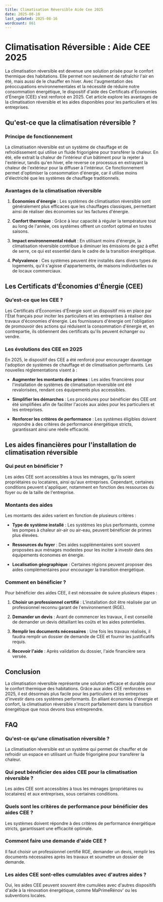 ```yaml
---
title: Climatisation Réversible Aide Cee 2025
date: 2025-08-16
last_updated: 2025-08-16
wordcount: 861
---
```


# Climatisation Réversible : Aide CEE 2025

La climatisation réversible est devenue une solution prisée pour le confort thermique des habitations. Elle permet non seulement de rafraîchir l'air en été, mais aussi de le chauffer en hiver. Avec l'augmentation des préoccupations environnementales et la nécessité de réduire notre consommation énergétique, le dispositif d'aide des Certificats d'Économies d'Énergie (CEE) s'est renforcé en 2025. Cet article explore les avantages de la climatisation réversible et les aides disponibles pour les particuliers et les entreprises.

## Qu'est-ce que la climatisation réversible ?

### Principe de fonctionnement

La climatisation réversible est un système de chauffage et de refroidissement qui utilise un fluide frigorigène pour transférer la chaleur. En été, elle extrait la chaleur de l'intérieur d'un bâtiment pour la rejeter à l'extérieur, tandis qu'en hiver, elle reverse ce processus en extrayant la chaleur de l'extérieur pour la diffuser à l'intérieur. Ce fonctionnement permet d'optimiser la consommation d'énergie, car il utilise moins d'électricité que les systèmes de chauffage traditionnels.

### Avantages de la climatisation réversible

1. **Économies d'énergie** : Les systèmes de climatisation réversible sont généralement plus efficaces que les chauffages classiques, permettant ainsi de réaliser des économies sur les factures d'énergie.
   
2. **Confort thermique** : Grâce à leur capacité à réguler la température tout au long de l'année, ces systèmes offrent un confort optimal en toutes saisons.

3. **Impact environnemental réduit** : En utilisant moins d'énergie, la climatisation réversible contribue à diminuer les émissions de gaz à effet de serre, ce qui est essentiel dans le cadre de la transition énergétique.

4. **Polyvalence** : Ces systèmes peuvent être installés dans divers types de logements, qu'il s'agisse d'appartements, de maisons individuelles ou de locaux commerciaux.

## Les Certificats d'Économies d'Énergie (CEE)

### Qu'est-ce que les CEE ?

Les Certificats d'Économies d'Énergie sont un dispositif mis en place par l'État français pour inciter les particuliers et les entreprises à réaliser des travaux d'économies d'énergie. Les fournisseurs d'énergie ont l'obligation de promouvoir des actions qui réduisent la consommation d'énergie et, en contrepartie, ils obtiennent des certificats qu'ils peuvent échanger ou vendre.

### Les évolutions des CEE en 2025

En 2025, le dispositif des CEE a été renforcé pour encourager davantage l'adoption de systèmes de chauffage et de climatisation performants. Les nouvelles réglementations visent à :

- **Augmenter les montants des primes** : Les aides financières pour l'installation de systèmes de climatisation réversible ont été revalorisées, rendant ces équipements plus accessibles.

- **Simplifier les démarches** : Les procédures pour bénéficier des CEE ont été simplifiées afin de faciliter l'accès aux aides pour les particuliers et les entreprises.

- **Renforcer les critères de performance** : Les systèmes éligibles doivent répondre à des critères de performance énergétique stricts, garantissant ainsi une réelle efficacité.

## Les aides financières pour l'installation de climatisation réversible

### Qui peut en bénéficier ?

Les aides CEE sont accessibles à tous les ménages, qu'ils soient propriétaires ou locataires, ainsi qu'aux entreprises. Cependant, certaines conditions peuvent s'appliquer, notamment en fonction des ressources du foyer ou de la taille de l'entreprise.

### Montants des aides

Les montants des aides varient en fonction de plusieurs critères :

- **Type de système installé** : Les systèmes les plus performants, comme les pompes à chaleur air-air ou air-eau, peuvent bénéficier de primes plus élevées.

- **Ressources du foyer** : Des aides supplémentaires sont souvent proposées aux ménages modestes pour les inciter à investir dans des équipements économes en énergie.

- **Localisation géographique** : Certaines régions peuvent proposer des aides complémentaires pour encourager la transition énergétique.

### Comment en bénéficier ?

Pour bénéficier des aides CEE, il est nécessaire de suivre plusieurs étapes :

1. **Choisir un professionnel certifié** : L'installation doit être réalisée par un professionnel reconnu garant de l'environnement (RGE).

2. **Demander un devis** : Avant de commencer les travaux, il est conseillé de demander un devis détaillant les coûts et les aides potentielles.

3. **Remplir les documents nécessaires** : Une fois les travaux réalisés, il faudra remplir un dossier de demande de CEE et fournir les justificatifs requis.

4. **Recevoir l'aide** : Après validation du dossier, l'aide financière sera versée.

## Conclusion

La climatisation réversible représente une solution efficace et durable pour le confort thermique des habitations. Grâce aux aides CEE renforcées en 2025, il est désormais plus facile pour les particuliers et les entreprises d'investir dans ces systèmes performants. En alliant économies d'énergie et confort, la climatisation réversible s'inscrit parfaitement dans la transition énergétique que nous devons tous entreprendre.

## FAQ

### Qu'est-ce qu'une climatisation réversible ?

La climatisation réversible est un système qui permet de chauffer et de refroidir un espace en utilisant un fluide frigorigène pour transférer la chaleur.

### Qui peut bénéficier des aides CEE pour la climatisation réversible ?

Les aides CEE sont accessibles à tous les ménages (propriétaires ou locataires) et aux entreprises, sous certaines conditions.

### Quels sont les critères de performance pour bénéficier des aides CEE ?

Les systèmes doivent répondre à des critères de performance énergétique stricts, garantissant une efficacité optimale.

### Comment faire une demande d'aide CEE ?

Il faut choisir un professionnel certifié RGE, demander un devis, remplir les documents nécessaires après les travaux et soumettre un dossier de demande.

### Les aides CEE sont-elles cumulables avec d'autres aides ?

Oui, les aides CEE peuvent souvent être cumulées avec d'autres dispositifs d'aide à la rénovation énergétique, comme MaPrimeRénov' ou les subventions locales.